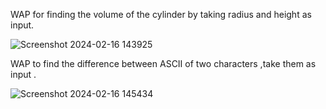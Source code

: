 WAP for finding the volume of the cylinder by taking radius and height as input.

![Screenshot 2024-02-16 143925](https://github.com/tsaraljain/Conditions-Assignment/assets/159905265/c6e51cc0-0639-4ad6-9f08-c69ec7c9e1d6)


WAP to find the difference between ASCII of two characters ,take them as input .

![Screenshot 2024-02-16 145434](https://github.com/tsaraljain/Conditions-Assignment/assets/159905265/4040b8bb-d6ee-4575-a408-884d081fd1b5)

